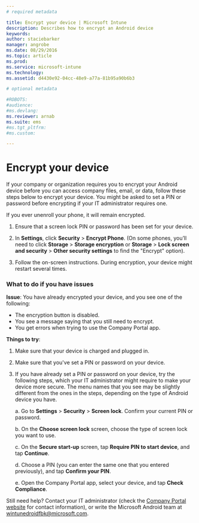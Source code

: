 ```yaml
---
# required metadata

title: Encrypt your device | Microsoft Intune
description: Describes how to encrypt an Android device
keywords:
author: staciebarker
manager: angrobe
ms.date: 08/29/2016
ms.topic: article
ms.prod:
ms.service: microsoft-intune
ms.technology:
ms.assetid: d4430e92-04cc-48e9-a77a-81b95a90b6b3

# optional metadata

#ROBOTS:
#audience:
#ms.devlang:
ms.reviewer: arnab
ms.suite: ems
#ms.tgt_pltfrm:
#ms.custom:

---
```



# Encrypt your device

If your company or organization requires you to encrypt your Android device before you can access company files, email, or data, follow these steps below to encrypt your device. You might be asked to set a PIN or password before encrypting if your IT administrator requires one.

If you ever unenroll your phone, it will remain encrypted.

1.  Ensure that a screen lock PIN or password has been set for your device.

2.  In **Settings**, click **Security** &gt; **Encrypt Phone**.
    (On some phones, you’ll need to click **Storage** &gt; **Storage encryption** or **Storage** &gt; **Lock screen and security** &gt; **Other security settings** to find the "Encrypt" option).

3.  Follow the on-screen instructions. During encryption, your device might restart several times.

### What to do if you have issues
**Issue**: You have already encrypted your device, and you see one of the following:

- The encryption button is disabled.
- You see a message saying that you still need to encrypt.
- You get errors when trying to use the Company Portal app.

**Things to try**: 

1. Make sure that your device is charged and plugged in.

2. Make sure that you've set a PIN or password on your device.

3. If you have already set a PIN or password on your device, try the following steps, which your IT administrator might require to make your device more secure. The menu names that you see may be slightly different from the ones in the steps, depending on the type of Android device you have.

	a. Go to **Settings** > **Security** > **Screen lock**. Confirm your current PIN or password.

	b. On the **Choose screen lock** screen, choose the type of screen lock you want to use.

	c. On the **Secure start-up** screen, tap **Require PIN to start device**, and tap **Continue**.

	d. Choose a PIN (you can enter the same one that you entered previously), and tap **Confirm your PIN**.

	e. Open the Company Portal app, select your device, and tap **Check Compliance**.

Still need help? Contact your IT administrator (check the [Company Portal website](http://portal.manage.microsoft.com) for contact information), or write the Microsoft Android team at wintunedroidfbk@microsoft.com.


